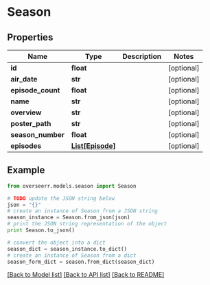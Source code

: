 # Season


## Properties
Name | Type | Description | Notes
------------ | ------------- | ------------- | -------------
**id** | **float** |  | [optional] 
**air_date** | **str** |  | [optional] 
**episode_count** | **float** |  | [optional] 
**name** | **str** |  | [optional] 
**overview** | **str** |  | [optional] 
**poster_path** | **str** |  | [optional] 
**season_number** | **float** |  | [optional] 
**episodes** | [**List[Episode]**](Episode.md) |  | [optional] 

## Example

```python
from overseerr.models.season import Season

# TODO update the JSON string below
json = "{}"
# create an instance of Season from a JSON string
season_instance = Season.from_json(json)
# print the JSON string representation of the object
print Season.to_json()

# convert the object into a dict
season_dict = season_instance.to_dict()
# create an instance of Season from a dict
season_form_dict = season.from_dict(season_dict)
```
[[Back to Model list]](../README.md#documentation-for-models) [[Back to API list]](../README.md#documentation-for-api-endpoints) [[Back to README]](../README.md)


